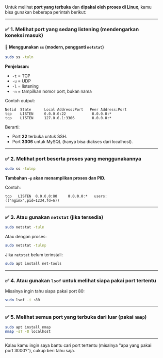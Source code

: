 Untuk melihat **port yang terbuka** dan **dipakai oleh proses di Linux**, kamu bisa gunakan beberapa perintah berikut:

---

### ✅ **1. Melihat port yang sedang listening (mendengarkan koneksi masuk)**

#### 🔹 Menggunakan `ss` (modern, pengganti `netstat`)

```bash
sudo ss -tuln
```

**Penjelasan:**

* `-t` = TCP
* `-u` = UDP
* `-l` = listening
* `-n` = tampilkan nomor port, bukan nama

Contoh output:

```
Netid  State      Local Address:Port   Peer Address:Port
tcp    LISTEN     0.0.0.0:22            0.0.0.0:*
tcp    LISTEN     127.0.0.1:3306        0.0.0.0:*
```

Berarti:

* Port **22** terbuka untuk SSH.
* Port **3306** untuk MySQL (hanya bisa diakses dari localhost).

---

### ✅ **2. Melihat port beserta proses yang menggunakannya**

```bash
sudo ss -tulnp
```

**Tambahan `-p` akan menampilkan proses dan PID.**

Contoh:

```
tcp   LISTEN  0.0.0.0:80     0.0.0.0:*   users:(("nginx",pid=1234,fd=6))
```

---

### ✅ **3. Atau gunakan `netstat` (jika tersedia)**

```bash
sudo netstat -tuln
```

Atau dengan proses:

```bash
sudo netstat -tulnp
```

Jika `netstat` belum terinstall:

```bash
sudo apt install net-tools
```

---

### ✅ **4. Atau gunakan `lsof` untuk melihat siapa pakai port tertentu**

Misalnya ingin tahu siapa pakai port 80:

```bash
sudo lsof -i :80
```

---

### ✅ **5. Melihat semua port yang terbuka dari luar (pakai `nmap`)**

```bash
sudo apt install nmap
nmap -sT -O localhost
```

---

Kalau kamu ingin saya bantu cari port tertentu (misalnya "apa yang pakai port 3000?"), cukup beri tahu saja.

